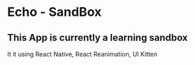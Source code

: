 # Echo - SandBox

## This App is currently a learning sandbox
It it using React Native, React Reanimation, UI Kitten